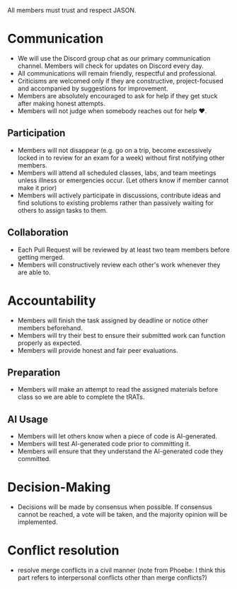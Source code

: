 All members must trust and respect JASON.

# Communication

 - We will use the Discord group chat as our primary communication channel. Members will check for updates on Discord every day.
 - All communications will remain friendly, respectful and professional.
 - Criticisms are welcomed only if they are constructive, project-focused and accompanied by suggestions for improvement.
 - Members are absolutely encouraged to ask for help if they get stuck after making honest attempts.
 - Members will not judge when somebody reaches out for help ❤️.

## Participation

 - Members will not disappear (e.g. go on a trip, become excessively locked in to review for an exam for a week) without first notifying other members.
 - Members will attend all scheduled classes, labs, and team meetings unless illness or emergencies occur. (Let others know if member cannot make it prior)
 - Members will actively participate in discussions, contribute ideas and find solutions to existing problems rather than passively waiting for others to assign tasks to them.

## Collaboration

 - Each Pull Request will be reviewed by at least two team members before getting merged.
 - Members will constructively review each other's work whenever they are able to.

# Accountability

 - Members will finish the task assigned by deadline or notice other members beforehand.
 - Members will try their best to ensure their submitted work can function properly as expected.
 - Members will provide honest and fair peer evaluations.

## Preparation

 - Members will make an attempt to read the assigned materials before class so we are able to complete the tRATs.

## AI Usage

 - Members will let others know when a piece of code is AI-generated.
 - Members will test AI-generated code prior to committing it.
 - Members will ensure that they understand the AI-generated code they committed.

# Decision-Making

- Decisions will be made by consensus when possible. If consensus cannot be reached, a vote will be taken, and the majority opinion will be implemented.

# Conflict resolution

 - resolve merge conflicts in a civil manner (note from Phoebe: I think this part refers to interpersonal conflicts other than merge conflicts?)
